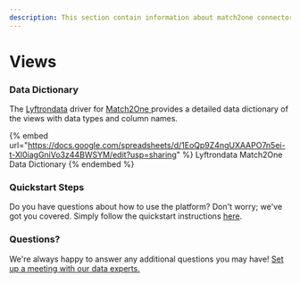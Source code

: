 ```yaml
---
description: This section contain information about match2one connector views information
---
```


# Views

### Data Dictionary

The [Lyftrondata](https://www.lyftrondata.com/) driver for [Match2One](https://www.lyftrondata.com/integration/Match2One/)[ ](https://www.lyftrondata.com/integration/match2one/)provides a detailed data dictionary of the views with data types and column names.

{% embed url="https://docs.google.com/spreadsheets/d/1EoQp9Z4ngUXAAPO7n5ei-t-Xl0iagGniVo3z44BWSYM/edit?usp=sharing" %}
Lyftrondata Match2One Data Dictionary
{% endembed %}

### Quickstart Steps

Do you have questions about how to use the platform? Don't worry; we've got you covered. Simply follow the quickstart instructions [here](../../../../quickstart-steps.md).

### Questions? <a href="#questions" id="questions"></a>

We're always happy to answer any additional questions you may have! [Set up a meeting with our data experts.](https://www.lyftrondata.com/book-a-meeting/)


